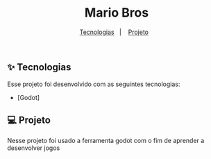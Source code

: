 <h1 align="center">
  Mario Bros
</h1>

<p align="center">
  <a href="#-tecnologias">Tecnologias</a>&nbsp;&nbsp;&nbsp;|&nbsp;&nbsp;&nbsp;
  <a href="#-projeto">Projeto</a>&nbsp;&nbsp;&nbsp;
  
</p>



<br>

## ✨ Tecnologias

Esse projeto foi desenvolvido com as seguintes tecnologias:

- [Godot]

## 💻 Projeto

Nesse projeto foi usado a ferramenta godot com o fim de aprender a desenvolver jogos

